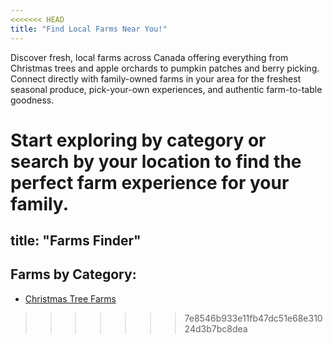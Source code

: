 ```yaml
---
<<<<<<< HEAD
title: "Find Local Farms Near You!"
---
```

Discover fresh, local farms across Canada offering everything from Christmas trees and apple orchards to pumpkin patches and berry picking. Connect directly with family-owned farms in your area for the freshest seasonal produce, pick-your-own experiences, and authentic farm-to-table goodness.

Start exploring by category or search by your location to find the perfect farm experience for your family.
=======
title: "Farms Finder"
---

## Farms by Category:

- [Christmas Tree Farms](/christmas-tree-farms/)
>>>>>>> 7e8546b933e11fb47dc51e68e31024d3b7bc8dea

